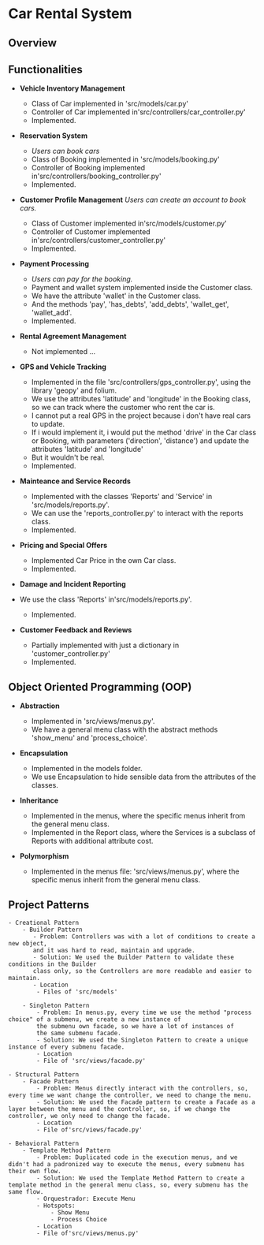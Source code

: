 # Car Rental System

## Overview

## Functionalities
- **Vehicle Inventory Management**
    - Class of Car implemented in 'src/models/car.py'
    - Controller of Car implemented in'src/controllers/car_controller.py'
    - Implemented.
- **Reservation System**
    - _Users can book cars_
    -  Class of Booking implemented in 'src/models/booking.py'
    - Controller of Booking implemented in'src/controllers/booking_controller.py'
    - Implemented.

- **Customer Profile Management**
    _Users can create an account to book cars._
    - Class of Customer implemented in'src/models/customer.py'
    - Controller of Customer implemented in'src/controllers/customer_controller.py'
    - Implemented.

- **Payment Processing**
    - _Users can pay for the booking._
    - Payment and wallet system implemented inside the Customer class.
    - We have the attribute 'wallet' in the Customer class.
    - And the methods 'pay', 'has_debts', 'add_debts', 'wallet_get', 'wallet_add'.
    - Implemented.

- **Rental Agreement Management**
    - Not implemented ...
- **GPS and Vehicle Tracking**
    - Implemented in the file 'src/controllers/gps_controller.py', using the library 'geopy' and folium.
    - We use the attributes 'latitude' and 'longitude' in the Booking class, 
    so we can track where the customer who rent the car is.
    - I cannot put a real GPS in the project because i don't have real cars to update.
    - If i would implement it, i would put the method 'drive' in the Car class or Booking,
    with parameters ('direction', 'distance') and update the attributes 'latitude' and 'longitude'
    - But it wouldn't be real.
    - Implemented.

- **Mainteance and Service Records**
   - Implemented with the classes 'Reports' and 'Service' in 'src/models/reports.py'.
   - We can use the 'reports_controller.py' to interact with the reports class.
   - Implemented.

- **Pricing and Special Offers**
    - Implemented Car Price in the own Car class.
    - Implemented.

- **Damage and Incident Reporting**
- We use the class 'Reports' in'src/models/reports.py'.
    - Implemented.

- **Customer Feedback and Reviews**
    - Partially implemented with just a dictionary in 'customer_controller.py'
    - Implemented.

## Object Oriented Programming (OOP)
- **Abstraction**
    - Implemented in 'src/views/menus.py'.
    - We have a general menu class with the abstract methods 'show_menu' and 'process_choice'.

- **Encapsulation**
    - Implemented in the models folder.
    - We use Encapsulation to hide sensible data from the attributes of the classes.

- **Inheritance**
    - Implemented in the menus, where the specific menus inherit from the general menu class.
    - Implemented in the Report class, where the Services is a subclass of Reports with
    additional attribute cost.

- **Polymorphism**
    - Implemented in the menus file: 'src/views/menus.py', where the specific menus inherit from the general menu class.

## Project Patterns 
    - Creational Pattern
        - Builder Pattern
           - Problem: Controllers was with a lot of conditions to create a new object, 
           and it was hard to read, maintain and upgrade.
           - Solution: We used the Builder Pattern to validate these conditions in the Builder
           class only, so the Controllers are more readable and easier to maintain.
           - Location
            - Files of 'src/models'
        
        - Singleton Pattern
            - Problem: In menus.py, every time we use the method "process choice" of a submenu, we create a new instance of
            the submenu own facade, so we have a lot of instances of
            the same submenu facade.
            - Solution: We used the Singleton Pattern to create a unique instance of every submenu facade.
            - Location
            - File of 'src/views/facade.py'
    
    - Structural Pattern
        - Facade Pattern
            - Problem: Menus directly interact with the controllers, so, every time we want change the controller, we need to change the menu.
            - Solution: We used the Facade pattern to create a Facade as a layer between the menu and the controller, so, if we change the controller, we only need to change the facade.
            - Location
            - File of'src/views/facade.py'

    - Behavioral Pattern
        - Template Method Pattern
            - Problem: Duplicated code in the execution menus, and we didn't had a padronized way to execute the menus, every submenu has their own flow.
            - Solution: We used the Template Method Pattern to create a template method in the general menu class, so, every submenu has the same flow.
            - Orquestrador: Execute Menu
            - Hotspots:
                - Show Menu
                - Process Choice  
            - Location
            - File of'src/views/menus.py'
